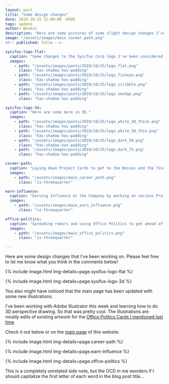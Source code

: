 ```yaml
---
layout: post
title: "Some design changes"
date: 2019-10-25 12:00:00 -0500
tags: update
author: Wonmin
description: "Here are some pictures of some slight design changes I've been considering."
image: "/assets/images/main_career_path.png"
<!-- published: false -->

sysifus-logo-flat:
  caption: "Some changes to the Sysifus Corp logo I've been considered the past few days."
  images:
    - path: "/assets/images/posts/2019/10/25/logo_flat.png"
      class: "has-shadow has-padding"
    - path: "/assets/images/posts/2019/10/25/logo_fisheye.png"
      class: "has-shadow has-padding"
    - path: "/assets/images/posts/2019/10/25/logo_scribble.png"
      class: "has-shadow has-padding"
    - path: "/assets/images/posts/2019/10/25/logo_smudge.png"
      class: "has-shadow has-padding"

sysifus-logo-3d:
  caption: "Here are some more in 3D."
  images:
    - path: "/assets/images/posts/2019/10/25/logo_white_50_thick.png"
      class: "has-shadow has-padding"
    - path: "/assets/images/posts/2019/10/25/logo_white_50_thin.png"
      class: "has-shadow has-padding"
    - path: "/assets/images/posts/2019/10/25/logo_dark_50.png"
      class: "has-shadow has-padding"
    - path: "/assets/images/posts/2019/10/25/logo_dark_75.png"
      class: "has-shadow has-padding"

career-path:
  caption: "Laying down Project Cards to get to the Bosses and the final Performance Review."
  images:
    - path: "/assets/images/main_career_path.png"
      class: "is-threequarter"

earn-influence:
  caption: "Earning Influence at the Company by working on various Projects."
  images:
    - path: "/assets/images/main_earn_influence.png"
      class: "is-threequarter"

office-politics:
  caption: "Spreading rumors and using Office Politics to get ahead of other employees."
  images:
    - path: "/assets/images/main_office_politics.png"
      class: "is-threequarter"

---
```


Here are some design changes that I've been working on. Please feel free to let me know what you think in the comments below!

{% include image.html img-details=page.sysifus-logo-flat %}

{% include image.html img-details=page.sysifus-logo-3d %}

You also might have noticed that the main page has been updated with some new illustrations.

I've been working with Adobe Illustrator this week and learning how to do 3D perspective drawing. So that was pretty cool. The illustrations are mostly edits of existing artwork for the [Office Politics Cards I mentioned last time](/2019/10/05/welcome-to-sysifus-corp.html)

Check it out below or on the [main page](/) of this website.

{% include image.html img-details=page.career-path %}

{% include image.html img-details=page.earn-influence %}

{% include image.html img-details=page.office-politics %}

This is a completely unrelated side note, but the OCD in me wonders if I should capitalize the first letter of each word in the blog post title...
